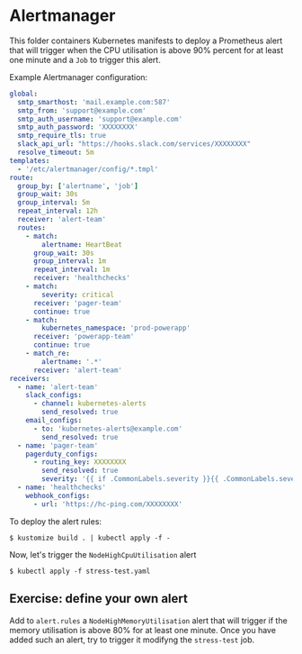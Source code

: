 # Alertmanager

This folder containers Kubernetes manifests to deploy a Prometheus alert that
will trigger when the CPU utilisation is above 90% percent for at least one
minute and a `Job` to trigger this alert.

Example Alertmanager configuration:
```yaml
global:
  smtp_smarthost: 'mail.example.com:587'
  smtp_from: 'support@example.com'
  smtp_auth_username: 'support@example.com'
  smtp_auth_password: 'XXXXXXXX'
  smtp_require_tls: true
  slack_api_url: "https://hooks.slack.com/services/XXXXXXXX"
  resolve_timeout: 5m
templates:
  - '/etc/alertmanager/config/*.tmpl'
route:
  group_by: ['alertname', 'job']
  group_wait: 30s
  group_interval: 5m
  repeat_interval: 12h
  receiver: 'alert-team'
  routes:
    - match:
        alertname: HeartBeat
      group_wait: 30s
      group_interval: 1m
      repeat_interval: 1m
      receiver: 'healthchecks'
    - match:
        severity: critical
      receiver: 'pager-team'
      continue: true
    - match:
        kubernetes_namespace: 'prod-powerapp'
      receiver: 'powerapp-team'
      continue: true
    - match_re:
        alertname: '.*'
      receiver: 'alert-team'
receivers:
  - name: 'alert-team'
    slack_configs:
      - channel: kubernetes-alerts
        send_resolved: true
    email_configs:
      - to: 'kubernetes-alerts@example.com'
        send_resolved: true
  - name: 'pager-team'
    pagerduty_configs:
      - routing_key: XXXXXXXX
        send_resolved: true
        severity: '{{ if .CommonLabels.severity }}{{ .CommonLabels.severity | toLower }}{{ else }}critical{{ end }}'
  - name: 'healthchecks'
    webhook_configs:
      - url: 'https://hc-ping.com/XXXXXXXX'
```

To deploy the alert rules:
```shell
$ kustomize build . | kubectl apply -f -
```

Now, let's trigger the `NodeHighCpuUtilisation` alert
```shell
$ kubectl apply -f stress-test.yaml
```

## Exercise: define your own alert
Add to `alert.rules` a `NodeHighMemoryUtilisation` alert that will trigger if
the memory utilisation is above 80% for at least one minute. Once you have added
such an alert, try to trigger it modifyng the `stress-test` job.
